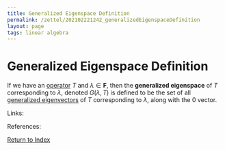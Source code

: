 ```yaml
---
title: Generalized Eigenspace Definition
permalink: /zettel/202102221242_generalizedEigenspaceDefinition
layout: page
tags: linear algebra
---
```

# Generalized Eigenspace Definition

If we have an [operator](202102082104_operatorDefinition) $T$ and $\lambda \in \mathbf{F}$, then the 
**generalized eigenspace** of $T$ corresponding to $\lambda$, denoted $G(\lambda, T)$ is defined to be 
the set of all [generalized eigenvectors](202102221239_generalizedEigenvectorDefinition) of $T$ corresponding to $\lambda$,
along with the $0$ vector.

Links: 

References: 

[Return to Index](index)